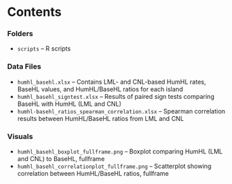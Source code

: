 # Contents
### Folders
- `scripts` – R scripts
### Data Files
- `humhl_basehl.xlsx` – Contains LML- and CNL-based HumHL rates, BaseHL values, and HumHL/BaseHL ratios for each island  
- `humhl_basehl_signtest.xlsx` – Results of paired sign tests comparing BaseHL with HumHL (LML and CNL)  
- `humhl-basehl_ratios_spearman_correlation.xlsx` – Spearman correlation results between HumHL/BaseHL ratios from LML and CNL  
### Visuals
- `humhl_basehl_boxplot_fullframe.png` – Boxplot comparing HumHL (LML and CNL) to BaseHL, fullframe
- `humhl_basehl_correlationplot_fullframe.png` – Scatterplot showing correlation between HumHL/BaseHL ratios, fullframe
